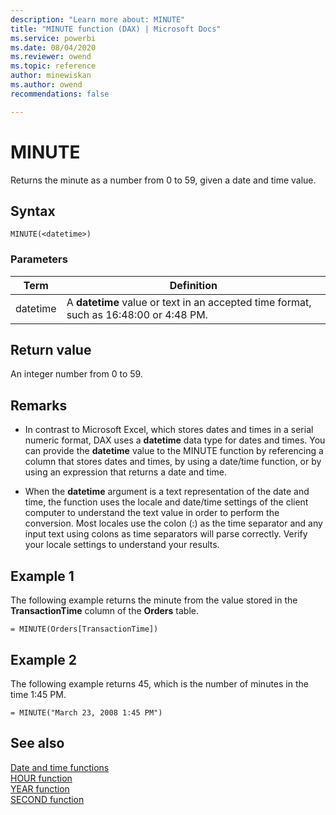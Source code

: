 ```yaml
---
description: "Learn more about: MINUTE"
title: "MINUTE function (DAX) | Microsoft Docs"
ms.service: powerbi 
ms.date: 08/04/2020
ms.reviewer: owend
ms.topic: reference
author: minewiskan
ms.author: owend 
recommendations: false

---
```

# MINUTE

Returns the minute as a number from 0 to 59, given a date and time value.  
  
## Syntax  
  
```dax
MINUTE(<datetime>)  
```
  
### Parameters  
  
|Term|Definition|  
|--------|--------------|  
|datetime|A **datetime** value or text in an accepted time format, such as 16:48:00 or 4:48 PM.|  
  
## Return value

An integer number from 0 to 59.  
  
## Remarks

- In contrast to Microsoft Excel, which stores dates and times in a serial numeric format, DAX uses a **datetime** data type for dates and times. You can provide the **datetime** value to the MINUTE function by referencing a column that stores dates and times, by using a date/time function, or by using an expression that returns a date and time.  
  
- When the **datetime** argument is a text representation of the date and time, the function uses the locale and date/time settings of the client computer to understand the text value in order to perform the conversion. Most locales use the colon (:) as the time separator and any input text using colons as time separators will parse correctly. Verify your locale settings to understand your results.  
  
## Example 1

The following example returns the minute from the value stored in the **TransactionTime** column of the **Orders** table.  
  
```dax
= MINUTE(Orders[TransactionTime])  
```
  
## Example 2

The following example returns 45, which is the number of minutes in the time 1:45 PM.  
  
```dax
= MINUTE("March 23, 2008 1:45 PM")  
```
  
## See also

[Date and time functions](date-and-time-functions-dax.md)  
[HOUR function](hour-function-dax.md)  
[YEAR function](year-function-dax.md)  
[SECOND function](second-function-dax.md)  
